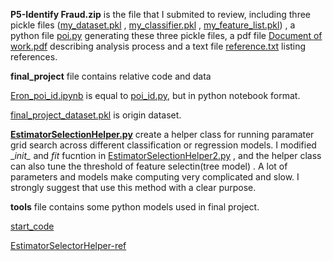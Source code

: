 **P5-Identify Fraud.zip** is the file that I submited to review, including three pickle files (<u>my_dataset.pkl</u> , <u>my_classifier.pkl</u> , <u>my_feature_list.pkl</u>) , a python file <u>poi.py</u> generating these three pickle files,  a pdf file  <u>Document of work.pdf</u> describing analysis process  and a  text file <u>reference.txt</u> listing references.

**final_project** file contains relative code and data 

<u>Eron_poi_id.ipynb</u> is equal to <u>poi_id.py</u>, but in python notebook format.

<u>final_project_dataset.pkl</u> is origin dataset.

<u>**EstimatorSelectionHelper.py**</u> create a helper class for running paramater grid search across different classification or regression models. I modified \__init\__ and  _fit_ fucntion in <u>EstimatorSelectionHelper2.py</u> , and the helper class can also tune the threshold of feature selectin(tree model) . A lot of parameters and models make computing very complicated and slow. I strongly suggest that use this method with a clear purpose.

**tools** file contains some python models used in final project.

[start_code](https://github.com/udacity/ud120-projects)

[EstimatorSelectorHelper-ref](http://www.codiply.com/blog/hyperparameter-grid-search-across-multiple-models-in-scikit-learn/) 

